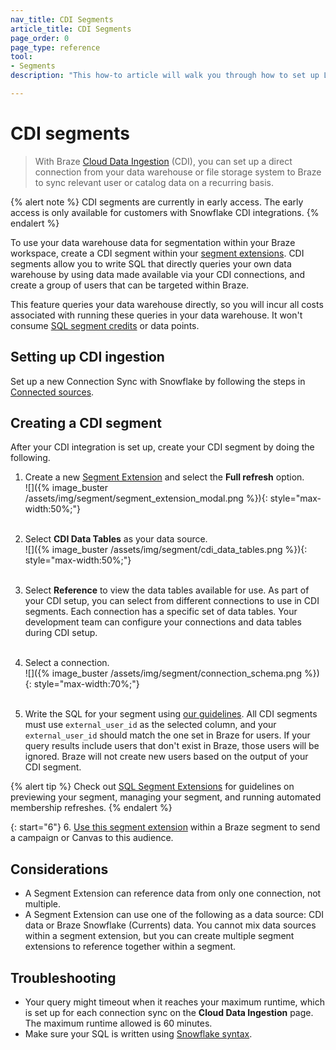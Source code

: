```yaml
---
nav_title: CDI Segments
article_title: CDI Segments
page_order: 0
page_type: reference
tool: 
- Segments
description: "This how-to article will walk you through how to set up Location targeting, allowing you to segment users by location."

---
```


# CDI segments

> With Braze [Cloud Data Ingestion]({{site.baseurl}}/user_guide/data_and_analytics/cloud_ingestion/overview/) (CDI), you can set up a direct connection from your data warehouse or file storage system to Braze to sync relevant user or catalog data on a recurring basis.

{% alert note %}
CDI segments are currently in early access. The early access is only available for customers with Snowflake CDI integrations.
{% endalert %}

To use your data warehouse data for segmentation within your Braze workspace, create a CDI segment within your [segment extensions]({{site.baseurl}}/user_guide/engagement_tools/segments/segment_extension/). CDI segments allow you to write SQL that directly queries your own data warehouse by using data made available via your CDI connections, and create a group of users that can be targeted within Braze.

This feature queries your data warehouse directly, so you will incur all costs associated with running these queries in your data warehouse. It won't consume [SQL segment credits]({{site.baseurl}}/user_guide/engagement_tools/segments/sql_segments/#monitoring-your-sql-segments-usage) or data points.

## Setting up CDI ingestion

Set up a new Connection Sync with Snowflake by following the steps in [Connected sources]({{site.baseurl}}/user_guide/data_and_analytics/cloud_ingestion/connected_sources/).

## Creating a CDI segment

After your CDI integration is set up, create your CDI segment by doing the following. 

1. Create a new [Segment Extension]({{site.baseurl}}/user_guide/engagement_tools/segments/segment_extension/) and select the **Full refresh** option. <br>![]({% image_buster /assets/img/segment/segment_extension_modal.png %}){: style="max-width:50%;"}<br><br>

2. Select **CDI Data Tables** as your data source. <br>![]({% image_buster /assets/img/segment/cdi_data_tables.png %}){: style="max-width:50%;"}<br><br>

3. Select **Reference** to view the data tables available for use. As part of your CDI setup, you can select from different connections to use in CDI segments. Each connection has a specific set of data tables. Your development team can configure your connections and data tables during CDI setup. <br><br>

4. Select a connection. <br>![]({% image_buster /assets/img/segment/connection_schema.png %}){: style="max-width:70%;"}<br><br>

5. Write the SQL for your segment using [our guidelines]({{site.baseurl}}/user_guide/engagement_tools/segments/sql_segments/#writing-sql). All CDI segments must use `external_user_id` as the selected column, and your `external_user_id` should match the one set in Braze for users. If your query results include users that don't exist in Braze, those users will be ignored. Braze will not create new users based on the output of your CDI segment. 

{% alert tip %}
Check out [SQL Segment Extensions]({{site.baseurl}}/user_guide/engagement_tools/segments/sql_segments/) for guidelines on previewing your segment, managing your segment, and running automated membership refreshes.
{% endalert %}

{: start="6"}
6. [Use this segment extension]({{site.baseurl}}/user_guide/engagement_tools/segments/segment_extension/#step-5-use-your-extension-in-a-segment) within a Braze segment to send a campaign or Canvas to this audience.

## Considerations

- A Segment Extension can reference data from only one connection, not multiple.    
- A Segment Extension can use one of the following as a data source: CDI data or Braze Snowflake (Currents) data. You cannot mix data sources within a segment extension, but you can create multiple segment extensions to reference together within a segment.

## Troubleshooting

- Your query might timeout when it reaches your maximum runtime, which is set up for each connection sync on the **Cloud Data Ingestion** page. The maximum runtime allowed is 60 minutes.
- Make sure your SQL is written using [Snowflake syntax](https://docs.snowflake.com/en/sql-reference/).